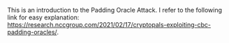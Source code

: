 This is an introduction to the Padding Oracle Attack. 
I refer to the following link for easy explanation: https://research.nccgroup.com/2021/02/17/cryptopals-exploiting-cbc-padding-oracles/.